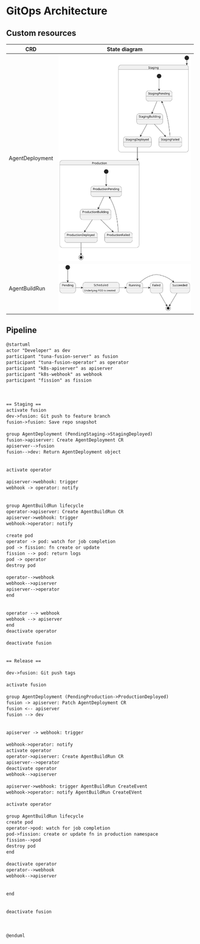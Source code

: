 # GitOps Architecture

## Custom resources

| CRD             | State diagram                                             |
|-----------------|-----------------------------------------------------------|
| AgentDeployment | ![Agent Deployment](./state_diagram/agent_deployment.svg) |
| AgentBuildRun   | ![AgentBuildRun](./state_diagram/agent_build_run.svg)     |


## Pipeline

```plantuml
@startuml
actor "Developer" as dev
participant "tuna-fusion-server" as fusion
participant "tuna-fusion-operator" as operator
participant "k8s-apiserver" as apiserver
participant "k8s-webhook" as webhook
participant "fission" as fission
 
 
 
== Staging ==
activate fusion
dev->fusion: Git push to feature branch
fusion->fusion: Save repo snapshot

group AgentDeployment (PendingStaging->StagingDeployed)
fusion->apiserver: Create AgentDeployment CR
apiserver-->fusion
fusion-->dev: Return AgentDeployment object


activate operator

apiserver->webhook: trigger
webhook -> operator: notify


group AgentBuildRun lifecycle
operator->apiserver: Create AgentBuildRun CR
apiserver->webhook: trigger
webhook->operator: notify

create pod
operator -> pod: watch for job completion
pod -> fission: fn create or update
fission --> pod: return logs
pod -> operator
destroy pod

operator-->webhook
webhook-->apiserver
apiserver-->operator
end


operator --> webhook
webhook --> apiserver
end
deactivate operator

deactivate fusion


== Release ==

dev->fusion: Git push tags

activate fusion

group AgentDeployment (PendingProduction->ProductionDeployed)
fusion -> apiserver: Patch AgentDeployment CR
fusion <-- apiserver
fusion --> dev


apiserver -> webhook: trigger

webhook->operator: notify
activate operator
operator->apiserver: Create AgentBuildRun CR
apiserver-->operator
deactivate operator
webhook-->apiserver

apiserver->webhook: trigger AgentBuildRun CreateEvent
webhook->operator: notify AgentBuildRun CreateEVent

activate operator

group AgentBuildRun lifecycle
create pod
operator->pod: watch for job completion
pod->fission: create or update fn in production namespace
fission-->pod
destroy pod
end

deactivate operator
operator-->webhook
webhook-->apiserver


end


deactivate fusion



@enduml

```